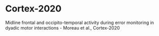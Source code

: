 # Cortex-2020
Midline frontal and occipito-temporal activity during error monitoring in dyadic motor interactions - Moreau et al., Cortex-2020
